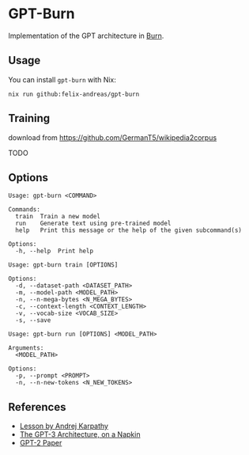 # GPT-Burn

Implementation of the GPT architecture in [Burn](https://burn.dev/).

## Usage

You can install `gpt-burn` with Nix:

```
nix run github:felix-andreas/gpt-burn
```

## Training

download from https://github.com/GermanT5/wikipedia2corpus

TODO

## Options

```
Usage: gpt-burn <COMMAND>

Commands:
  train  Train a new model
  run    Generate text using pre-trained model
  help   Print this message or the help of the given subcommand(s)

Options:
  -h, --help  Print help
```


```
Usage: gpt-burn train [OPTIONS]

Options:
  -d, --dataset-path <DATASET_PATH>      
  -m, --model-path <MODEL_PATH>          
  -n, --n-mega-bytes <N_MEGA_BYTES>      
  -c, --context-length <CONTEXT_LENGTH>  
  -v, --vocab-size <VOCAB_SIZE>          
  -s, --save                             
```

```
Usage: gpt-burn run [OPTIONS] <MODEL_PATH>

Arguments:
  <MODEL_PATH>  

Options:
  -p, --prompt <PROMPT>              
  -n, --n-new-tokens <N_NEW_TOKENS>  
```

## References

* [Lesson by Andrej Karpathy](https://www.youtube.com/watch?v=kCc8FmEb1nY)
* [The GPT-3 Architecture, on a Napkin](https://dugas.ch/artificial_curiosity/GPT_architecture.html)
* [GPT-2 Paper](https://cdn.openai.com/better-language-models/language_models_are_unsupervised_multitask_learners.pdf)
